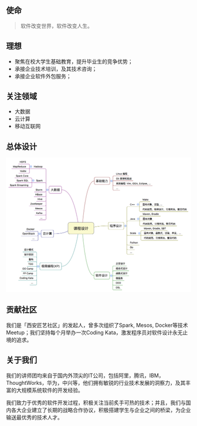 ## 使命

> 软件改变世界，软件改变人生。

## 理想

* 聚焦在校大学生基础教育，提升毕业生的竞争优势；
* 承接企业技术培训，及其技术咨询；
* 承接企业软件外包服务；

## 关注领域

- 大数据
- 云计算
- 移动互联网

## 总体设计

![](figures/course-design.png)

## 贡献社区

我们是「西安匠艺社区」的发起人，曾多次组织了Spark, Mesos, Docker等技术Meetup；我们坚持每个月举办一次Coding Kata，激发程序员对软件设计永无止境的追求。

## 关于我们

我们的讲师团均来自于国内外顶尖的IT公司，包括阿里，腾讯，IBM，ThoughtWorks，华为，中兴等，他们拥有敏锐的行业技术发展的洞察力，及其丰富的大规模系统软件的开发经验。

我们致力于优秀的软件开发过程，积极关注当前炙手可热的技术；并且，我们与国内各大企业建立了长期的战略合作协议，积极搭建学生与企业之间的桥梁，为企业输送最优秀的技术人才。

